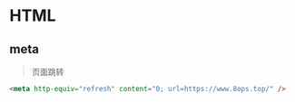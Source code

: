 # HTML



## meta

> 页面跳转

```html
<meta http-equiv="refresh" content="0; url=https://www.8ops.top/" />
```



